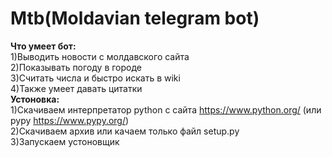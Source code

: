 # Mtb(Moldavian telegram bot)
<b>Что умеет бот:</b><br>
1)Выводить новости с молдавского сайта<br>
2)Показывать погоду в городе<br>
3)Считать числа и быстро искать в wiki<br>
4)Также умеет давать цитатки<br>
<b>Устоновка:</b><br>
1)Скачиваем интерпретатор python с сайта https://www.python.org/ (или pypy https://www.pypy.org/)<br>
2)Скачиваем архив или качаем только файл setup.py<br>
3)Запускаем устоновщик<br>

